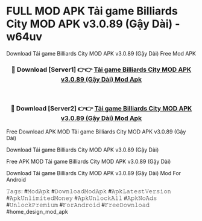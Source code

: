 # FULL MOD APK Tải game Billiards City MOD APK v3.0.89 (Gậy Dài) - w64uv
Download Tải game Billiards City MOD APK v3.0.89 (Gậy Dài) Free Mod APK

<div align="center">
<h3>🔴 Download [Server1] 👉👉 <a href="https://apk-comot.site?title=Tải_game_Billiards_City_MOD_APK_v3.0.89_(Gậy_Dài)">Tải game Billiards City MOD APK v3.0.89 (Gậy Dài) Mod Apk</a></h3><br>

<h3>🔴 Download [Server2] 👉👉 <a href="https://apk-comot.site?title=Tải_game_Billiards_City_MOD_APK_v3.0.89_(Gậy_Dài)">Tải game Billiards City MOD APK v3.0.89 (Gậy Dài) Mod Apk</a></h3>
</div>


Free Download APK MOD Tải game Billiards City MOD APK v3.0.89 (Gậy Dài)

Download Tải game Billiards City MOD APK v3.0.89 (Gậy Dài) 

Free APK MOD Tải game Billiards City MOD APK v3.0.89 (Gậy Dài) 

Download Tải game Billiards City MOD APK v3.0.89 (Gậy Dài) Mod For Android

𝚃𝚊𝚐𝚜: #𝙼𝚘𝚍𝙰𝚙𝚔 #𝙳𝚘𝚠𝚗𝚕𝚘𝚊𝚍𝙼𝚘𝚍𝙰𝚙𝚔 #𝙰𝚙𝚔𝙻𝚊𝚝𝚎𝚜𝚝𝚅𝚎𝚛𝚜𝚒𝚘𝚗 #𝙰𝚙𝚔𝚄𝚗𝚕𝚒𝚖𝚒𝚝𝚎𝚍𝙼𝚘𝚗𝚎𝚢 #𝙰𝚙𝚔𝚄𝚗𝚕𝚘𝚌𝚔𝙰𝚕𝚕 #𝙰𝚙𝚔𝙽𝚘𝙰𝚍𝚜 #𝚄𝚗𝚕𝚘𝚌𝚔𝙿𝚛𝚎𝚖𝚒𝚞𝚖 #𝙵𝚘𝚛𝙰𝚗𝚍𝚛𝚘𝚒𝚍 #𝙵𝚛𝚎𝚎𝙳𝚘𝚠𝚗𝚕𝚘𝚊𝚍 #home_design_mod_apk